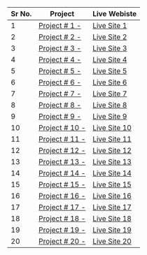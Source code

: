 | Sr No. | Project             | Live Webiste     |
| ------ | ------------------- | ---------------- |
| 1      | [Project # 1 - ]()  | [Live Site 1]()  |
| 2      | [Project # 2 - ]()  | [Live Site 2]()  |
| 3      | [Project # 3 - ]()  | [Live Site 3]()  |
| 4      | [Project # 4 - ]()  | [Live Site 4]()  |
| 5      | [Project # 5 - ]()  | [Live Site 5]()  |
| 6      | [Project # 6 - ]()  | [Live Site 6]()  |
| 7      | [Project # 7 - ]()  | [Live Site 7]()  |
| 8      | [Project # 8 - ]()  | [Live Site 8]()  |
| 9      | [Project # 9 - ]()  | [Live Site 9]()  |
| 10     | [Project # 10 - ]() | [Live Site 10]() |
| 11     | [Project # 11 - ]() | [Live Site 11]() |
| 12     | [Project # 12 - ]() | [Live Site 12]() |
| 13     | [Project # 13 - ]() | [Live Site 13]() |
| 14     | [Project # 14 - ]() | [Live Site 14]() |
| 15     | [Project # 15 - ]() | [Live Site 15]() |
| 16     | [Project # 16 - ]() | [Live Site 16]() |
| 17     | [Project # 17 - ]() | [Live Site 17]() |
| 18     | [Project # 18 - ]() | [Live Site 18]() |
| 19     | [Project # 19 - ]() | [Live Site 19]() |
| 20     | [Project # 20 - ]() | [Live Site 20]() |
